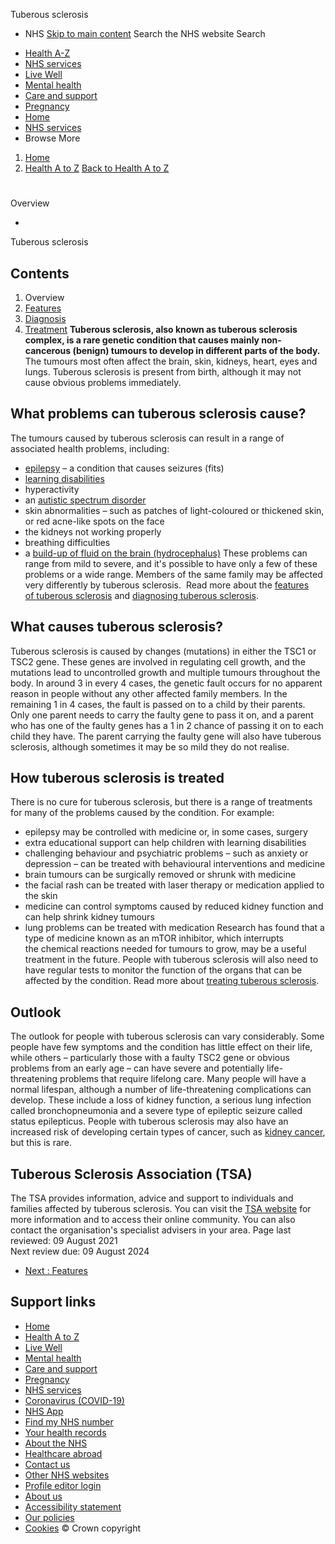 
Tuberous sclerosis
 - NHS
[Skip to main content](#maincontent)
Search the NHS website
Search
* [Health A-Z](/conditions/)
* [NHS services](/nhs-services/)
* [Live Well](/live-well/)
* [Mental health](/mental-health/)
* [Care and support](/conditions/social-care-and-support-guide/)
* [Pregnancy](/pregnancy/)
* [Home](/)
* [NHS services](/nhs-services/)
* Browse
 More
1. [Home](/)
2. [Health A to Z](/conditions/)
[Back to 
 Health A to Z](/conditions/) 
# 
Overview
 
 - 
 Tuberous sclerosis
## Contents
1. Overview
2. [Features](/conditions/tuberous-sclerosis/symptoms/)
3. [Diagnosis](/conditions/tuberous-sclerosis/diagnosis/)
4. [Treatment](/conditions/tuberous-sclerosis/treatment/)
**Tuberous sclerosis, also known as tuberous sclerosis complex, is a rare genetic condition that causes mainly non-cancerous (benign) tumours to develop in different parts of the body.**
The tumours most often affect the brain, skin, kidneys, heart, eyes and lungs.
Tuberous sclerosis is present from birth, although it may not cause obvious problems immediately.
## What problems can tuberous sclerosis cause?
The tumours caused by tuberous sclerosis can result in a range of associated health problems, including:
* [epilepsy](/conditions/epilepsy/) – a condition that causes seizures (fits)
* [learning disabilities](/conditions/learning-disabilities/)
* hyperactivity
* an [autistic spectrum disorder](/conditions/autism/)
* skin abnormalities – such as patches of light-coloured or thickened skin, or red acne-like spots on the face
* the kidneys not working properly
* breathing difficulties
* a [build-up of fluid on the brain (hydrocephalus)](/conditions/hydrocephalus/)
These problems can range from mild to severe, and it's possible to have only a few of these problems or a wide range. Members of the same family may be affected very differently by tuberous sclerosis. 
Read more about the [features of tuberous sclerosis](/conditions/tuberous-sclerosis/symptoms/) and [diagnosing tuberous sclerosis](/conditions/tuberous-sclerosis/diagnosis/).
## What causes tuberous sclerosis?
Tuberous sclerosis is caused by changes (mutations) in either the TSC1 or TSC2 gene. These genes are involved in regulating cell growth, and the mutations lead to uncontrolled growth and multiple tumours throughout the body.
In around 3 in every 4 cases, the genetic fault occurs for no apparent reason in people without any other affected family members.
In the remaining 1 in 4 cases, the fault is passed on to a child by their parents. Only one parent needs to carry the faulty gene to pass it on, and a parent who has one of the faulty genes has a 1 in 2 chance of passing it on to each child they have.
The parent carrying the faulty gene will also have tuberous sclerosis, although sometimes it may be so mild they do not realise.
## How tuberous sclerosis is treated
There is no cure for tuberous sclerosis, but there is a range of treatments for many of the problems caused by the condition.
For example:
* epilepsy may be controlled with medicine or, in some cases, surgery
* extra educational support can help children with learning disabilities
* challenging behaviour and psychiatric problems – such as anxiety or depression – can be treated with behavioural interventions and medicine
* brain tumours can be surgically removed or shrunk with medicine
* the facial rash can be treated with laser therapy or medication applied to the skin
* medicine can control symptoms caused by reduced kidney function and can help shrink kidney tumours
* lung problems can be treated with medication
Research has found that a type of medicine known as an mTOR inhibitor, which interrupts the chemical reactions needed for tumours to grow, may be a useful treatment in the future.
People with tuberous sclerosis will also need to have regular tests to monitor the function of the organs that can be affected by the condition.
Read more about [treating tuberous sclerosis](/conditions/tuberous-sclerosis/treatment/).
## Outlook
The outlook for people with tuberous sclerosis can vary considerably.
Some people have few symptoms and the condition has little effect on their life, while others – particularly those with a faulty TSC2 gene or obvious problems from an early age – can have severe and potentially life-threatening problems that require lifelong care.
Many people will have a normal lifespan, although a number of life-threatening complications can develop. These include a loss of kidney function, a serious lung infection called bronchopneumonia and a severe type of epileptic seizure called status epilepticus.
People with tuberous sclerosis may also have an increased risk of developing certain types of cancer, such as [kidney cancer](/conditions/kidney-cancer/), but this is rare.
## Tuberous Sclerosis Association (TSA)
The TSA provides information, advice and support to individuals and families affected by tuberous sclerosis.
You can visit the [TSA website](http://www.tuberous-sclerosis.org/) for more information and to access their online community. You can also contact the organisation's specialist advisers in your area.
 Page last reviewed: 09 August 2021  
 Next review due: 09 August 2024
 
* [Next
:
Features](/conditions/tuberous-sclerosis/symptoms/)
## Support links
* [Home](/)
* [Health A to Z](/conditions/)
* [Live Well](/live-well/)
* [Mental health](/mental-health/)
* [Care and support](/conditions/social-care-and-support-guide/)
* [Pregnancy](/pregnancy/)
* [NHS services](/nhs-services/)
* [Coronavirus (COVID-19)](/conditions/coronavirus-covid-19/)
* [NHS App](/nhs-app/)
* [Find my NHS number](/nhs-services/online-services/find-nhs-number/)
* [Your health records](/using-the-nhs/about-the-nhs/your-health-records/)
* [About the NHS](/using-the-nhs/about-the-nhs/)
* [Healthcare abroad](/using-the-nhs/healthcare-abroad/apply-for-a-free-uk-global-health-insurance-card-ghic/)
* [Contact us](/contact-us/)
* [Other NHS websites](/nhs-sites/)
* [Profile editor login](/our-policies/profile-editor-login/)
* [About us](/about-us/)
* [Accessibility statement](/accessibility-statement/)
* [Our policies](/our-policies/)
* [Cookies](/our-policies/cookies-policy/)
© Crown copyright
